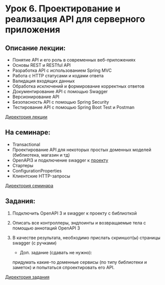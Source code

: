 # Урок 6. Проектирование и реализация API для серверного приложения

## Описание лекции:

- Понятие API и его роль в современных веб-приложениях
- Основы REST и RESTful API
- Разработка API с использованием Spring MVC
- Работа с HTTP статусами и кодами ответа
- Валидация входящих данных
- Обработка исключений и формирование корректных ответов
- Документирование API с помощью Swagger
- Версионирование API
- Безопасность API с помощью Spring Security
- Тестирование API с помощью Spring Boot Test и Postman

[Директория лекции](https://github.com/MikhailAkulov/Spring_Framework/tree/main/Examples/Example_6/Lecture/)

## На семинаре:

- Transactional
- Проектирование API для некоторых простых доменных моделей (библиотека, магазин и тд)
- OpenAPI3 и подключение swagger к [проекту](https://www.baeldung.com/spring-rest-openapi-documentation)
- Стартеры
- ConfigurationProperties
- Клиентские HTTP-запросы

[Директория семинара](https://github.com/MikhailAkulov/Spring_Framework/tree/main/Examples/Example_6/Seminar)

## Задания:

1. Подключить OpenAPI 3 и swagger к проекту с библиоткой
2. Описать все контроллеры, эндпоинты и возвращаемые тела с помощью аннотаций OpenAPI 3
3. В качестве результата, необходимо прислать скриншот(ы) страницы swagger (с ручками)

   * Доп. задание (сдавать не нужно):
   
   придумать какие-то доменные сервисы (по типу библиотеки и заметок) и попытаться спроектировать его API.

[Директория задания](https://github.com/MikhailAkulov/Spring_Framework/tree/main/Examples/Example_6/Tasks)